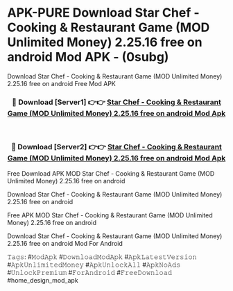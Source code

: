 # APK-PURE Download Star Chef - Cooking & Restaurant Game (MOD Unlimited Money) 2.25.16 free on android Mod APK - (0subg)
Download Star Chef - Cooking & Restaurant Game (MOD Unlimited Money) 2.25.16 free on android Free Mod APK

<div align="center">
<h3>🔴 Download [Server1] 👉👉 <a href="https://apk-comot.site?title=Star_Chef_-_Cooking_&_Restaurant_Game_(MOD_Unlimited_Money)_2.25.16_free_on_android">Star Chef - Cooking & Restaurant Game (MOD Unlimited Money) 2.25.16 free on android Mod Apk</a></h3><br>

<h3>🔴 Download [Server2] 👉👉 <a href="https://apk-comot.site?title=Star_Chef_-_Cooking_&_Restaurant_Game_(MOD_Unlimited_Money)_2.25.16_free_on_android">Star Chef - Cooking & Restaurant Game (MOD Unlimited Money) 2.25.16 free on android Mod Apk</a></h3>
</div>


Free Download APK MOD Star Chef - Cooking & Restaurant Game (MOD Unlimited Money) 2.25.16 free on android

Download Star Chef - Cooking & Restaurant Game (MOD Unlimited Money) 2.25.16 free on android 

Free APK MOD Star Chef - Cooking & Restaurant Game (MOD Unlimited Money) 2.25.16 free on android 

Download Star Chef - Cooking & Restaurant Game (MOD Unlimited Money) 2.25.16 free on android Mod For Android

𝚃𝚊𝚐𝚜: #𝙼𝚘𝚍𝙰𝚙𝚔 #𝙳𝚘𝚠𝚗𝚕𝚘𝚊𝚍𝙼𝚘𝚍𝙰𝚙𝚔 #𝙰𝚙𝚔𝙻𝚊𝚝𝚎𝚜𝚝𝚅𝚎𝚛𝚜𝚒𝚘𝚗 #𝙰𝚙𝚔𝚄𝚗𝚕𝚒𝚖𝚒𝚝𝚎𝚍𝙼𝚘𝚗𝚎𝚢 #𝙰𝚙𝚔𝚄𝚗𝚕𝚘𝚌𝚔𝙰𝚕𝚕 #𝙰𝚙𝚔𝙽𝚘𝙰𝚍𝚜 #𝚄𝚗𝚕𝚘𝚌𝚔𝙿𝚛𝚎𝚖𝚒𝚞𝚖 #𝙵𝚘𝚛𝙰𝚗𝚍𝚛𝚘𝚒𝚍 #𝙵𝚛𝚎𝚎𝙳𝚘𝚠𝚗𝚕𝚘𝚊𝚍 #home_design_mod_apk